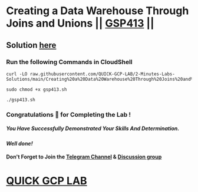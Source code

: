 # Creating a Data Warehouse Through Joins and Unions || [GSP413](https://www.cloudskillsboost.google/focuses/3640?parent=catalog) ||

## Solution [here](https://youtu.be/MmNNWH9-yJk)

### Run the following Commands in CloudShell

```
curl -LO raw.githubusercontent.com/QUICK-GCP-LAB/2-Minutes-Labs-Solutions/main/Creating%20a%20Data%20Warehouse%20Through%20Joins%20and%20Unions/gsp413.sh

sudo chmod +x gsp413.sh

./gsp413.sh
```

### Congratulations 🎉 for Completing the Lab !

##### *You Have Successfully Demonstrated Your Skills And Determination.*

#### *Well done!*

#### Don't Forget to Join the [Telegram Channel](https://t.me/quickgcplab) & [Discussion group](https://t.me/quickgcplabchats)

# [QUICK GCP LAB](https://www.youtube.com/@quickgcplab)
